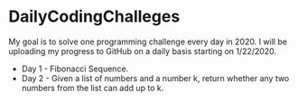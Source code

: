 # DailyCodingChalleges
My goal is to solve one programming challenge every day in 2020. I will be uploading my progress to GitHub on a daily basis starting on 1/22/2020.

* Day 1 - Fibonacci Sequence.
* Day 2 - Given a list of numbers and a number k, return whether any two numbers from the list can add up to k.
